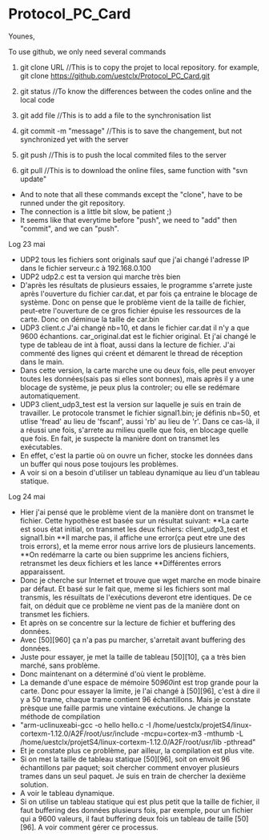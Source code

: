 # Protocol_PC_Card

Younes,

To use github, we only need several commands

1. git clone URL	//This is to copy the projet to local repository. for example, git clone https://github.com/uestclx/Protocol_PC_Card.git

2. git status		//To know the differences between the codes online and the local code

3. git add file     //This is to add a file to the synchronisation list

4. git commit -m "message"		//This is to save the changement, but not synchronized yet with the server

5. git push			//This is to push the local commited files to the server

6. git pull			//This is to download the online files, same function with "svn update"

* And to note that all these commands except the "clone", have to be runned under the git repository.
* The connection is a little bit slow, be patient ;)
* It seems like that everytime before "push", we need to "add" then "commit", and we can "push".

Log 23 mai
* UDP2 tous les fichiers sont originals sauf que j'ai changé l'adresse IP dans le fichier serveur.c à 192.168.0.100
* UDP2 udp2.c est ta version qui marche très bien
* D'après les résultats de plusieurs essaies, le programme s'arrete juste après l'ouverture du fichier car.dat, et par fois ça entraine le blocage de système. Donc on pense que le problème vient de la taille de fichier, peut-etre l'ouverture de ce gros fichier épuise les ressources de la carte. Donc on déminue la taille de car.bin
* UDP3 client.c J'ai changé nb=10, et dans le fichier car.dat il n'y a que 9600 échantions. car_original.dat est le fichier original. Et j'ai changé le type de tableau de int à float, aussi dans la lecture de fichier. J'ai commenté des lignes qui créent et démarent le thread de réception dans le main.
* Dans cette version, la carte marche une ou deux fois, elle peut envoyer toutes les données(sais pas si elles sont bonnes), mais après il y a une blocage de système, je peux plus la controler; ou elle se redémare automatiquement.
* UDP3 client_udp3_test est la version sur laquelle je suis en train de travailler. Le protocole transmet le fichier signal1.bin; je définis nb=50, et utlise 'fread' au lieu de 'fscanf', aussi 'rb' au lieu de 'r'. Dans ce cas-là, il a réussi une fois, s'arrete au milieu quelle que fois, en blocage quelle que fois. En fait, je suspecte la manière dont on transmet les exécutables.
* En effet, c'est la partie où on ouvre un ficher, stocke les données dans un buffer qui nous pose toujours les problèmes.
* A voir si on a besoin d'utiliser un tableau dynamique au lieu d'un tableau statique.

Log 24 mai
* Hier j'ai pensé que le problème vient de la manière dont on transmet le fichier. Cette hypothèse est basée sur un résultat suivant:
  **La carte est sous état initial, on transmet les deux fichiers: client_udp3_test et signal1.bin
  **Il marche pas, il affiche une error(ça peut etre une des trois errors), et la meme error nous arrive lors de plusieurs lancements.
  **On redémarre la carte ou bien supprime les anciens fichiers, retransmet les deux fichiers et les lance
  **Différentes errors apparaissent.
* Donc je cherche sur Internet et trouve que wget marche en mode binaire par défaut. Et basé sur le fait que, meme si les fichiers sont mal transmis, les résuiltats de l'exécutions deveront etre identiques. De ce fait, on déduit que ce problème ne vient pas de la manière dont on transmet les fichiers.
* Et après on se concentre sur la lecture de fichier et buffering des données.
* Avec [50][960] ça n'a pas pu marcher, s'arretait avant buffering des données.
* Juste pour essayer, je met la taille de tableau [50][10], ça a très bien marché, sans problème.
* Donc maintenant on a déterminé d'où vient le problème.
* La demande d'une espace de mémoire 50*960*int est trop grande pour la carte. Donc pour essayer la limite, je l'ai changé à [50][96], c'est à dire il y a 50 trame, chaque trame contient 96 échantillons. Mais je constate prèsque une faille parmis une vintaine exécutions. Je change la méthode de compilation 
* "arm-uclinuxeabi-gcc -o hello hello.c -I /home/uestclx/projetS4/linux-cortexm-1.12.0/A2F/root/usr/include -mcpu=cortex-m3 -mthumb -L /home/uestclx/projetS4/linux-cortexm-1.12.0/A2F/root/usr/lib -pthread"
* Et je constate plus ce problème, par ailleur, la compilation est plus vite.
* Si on met la taille de tableau statique [50][96], soit on envoit 96 échantillons par paquet; soit chercher comment envoyer plusieurs trames dans un seul paquet. Je suis en train de chercher la dexième solution.
* A voir le tableau dynamique.
* Si on utilise un tableau statique qui est plus petit que la taille de fichier, il faut buffering des données plusieurs fois, par exemple, pour un fichier qui a 9600 valeurs, il faut buffering deux fois un tableau de taille [50][96]. A voir comment gérer ce processus.
